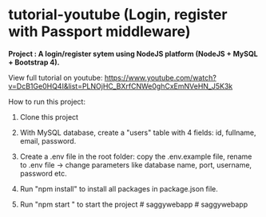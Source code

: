 # tutorial-youtube (Login, register with Passport middleware)

**Project : A login/register sytem using NodeJS platform (NodeJS + MySQL + Bootstrap 4).**

View full tutorial on youtube: https://www.youtube.com/watch?v=DcB1Ge0HQ4I&list=PLNOjHC_BXrfCNWe0ghCxEmNVeHN_J5K3k

How to run this project: 

1. Clone this project

2. With MySQL database, create a "users" table with 4 fields: id, fullname, email, password.

3. Create a .env file in the root folder: copy the .env.example file, rename to .env file -> change parameters like database name, port, username, password etc.

4. Run "npm install" to install all packages in package.json file.

5. Run "npm start " to start the project
#   s a g g y w e b a p p  
 #   s a g g y w e b a p p  
 